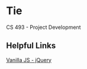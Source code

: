 # Tie
CS 493 - Project Development

## Helpful Links
[Vanilla JS - jQuery](https://gist.github.com/joyrexus/7307312)
